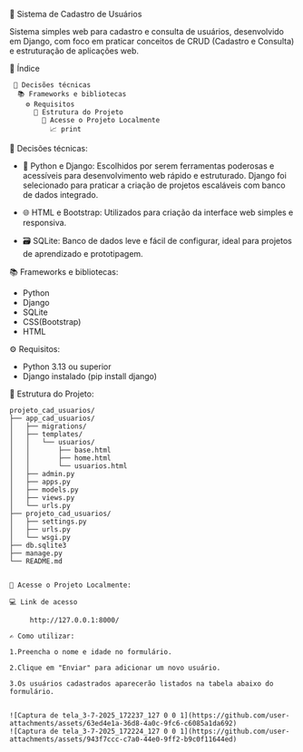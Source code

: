 💼 Sistema de Cadastro de Usuários

Sistema simples web para cadastro e consulta de usuários, desenvolvido em Django, com foco em praticar conceitos de CRUD (Cadastro e Consulta) e estruturação de aplicações web.

📑 Índice  

     🔧 Decisões técnicas
      📚 Frameworks e bibliotecas
        ⚙️ Requisitos
          📂 Estrutura do Projeto
            🔗 Acesse o Projeto Localmente
              📈 print 

🔧 Decisões técnicas:
- 🐍 Python e Django: Escolhidos por serem ferramentas poderosas e acessíveis para desenvolvimento web rápido e estruturado. Django foi selecionado para praticar a criação de projetos escaláveis com banco de dados integrado.

- 🌐 HTML e Bootstrap: Utilizados para criação da interface web simples e responsiva.

- 🗃️ SQLite: Banco de dados leve e fácil de configurar, ideal para projetos de aprendizado e prototipagem.

📚 Frameworks e bibliotecas:
- Python
- Django
- SQLite
- CSS(Bootstrap)
- HTML

⚙️ Requisitos:
- Python 3.13 ou superior
- Django instalado (pip install django)

📂 Estrutura do Projeto:

```text
projeto_cad_usuarios/
├── app_cad_usuarios/
│   ├── migrations/
│   ├── templates/
│   │   └── usuarios/
│   │       ├── base.html
│   │       ├── home.html
│   │       └── usuarios.html
│   ├── admin.py
│   ├── apps.py
│   ├── models.py
│   ├── views.py
│   └── urls.py
├── projeto_cad_usuarios/
│   ├── settings.py
│   ├── urls.py
│   └── wsgi.py
├── db.sqlite3
├── manage.py
└── README.md


🔗 Acesse o Projeto Localmente:

💻 Link de acesso

     http://127.0.0.1:8000/

✍️ Como utilizar:

1.Preencha o nome e idade no formulário.

2.Clique em "Enviar" para adicionar um novo usuário.

3.Os usuários cadastrados aparecerão listados na tabela abaixo do formulário.


![Captura de tela_3-7-2025_172237_127 0 0 1](https://github.com/user-attachments/assets/63ed4e1a-36d8-4a0c-9fc6-c6085a1da692)
![Captura de tela_3-7-2025_172224_127 0 0 1](https://github.com/user-attachments/assets/943f7ccc-c7a0-44e0-9ff2-b9c0f11644ed)
